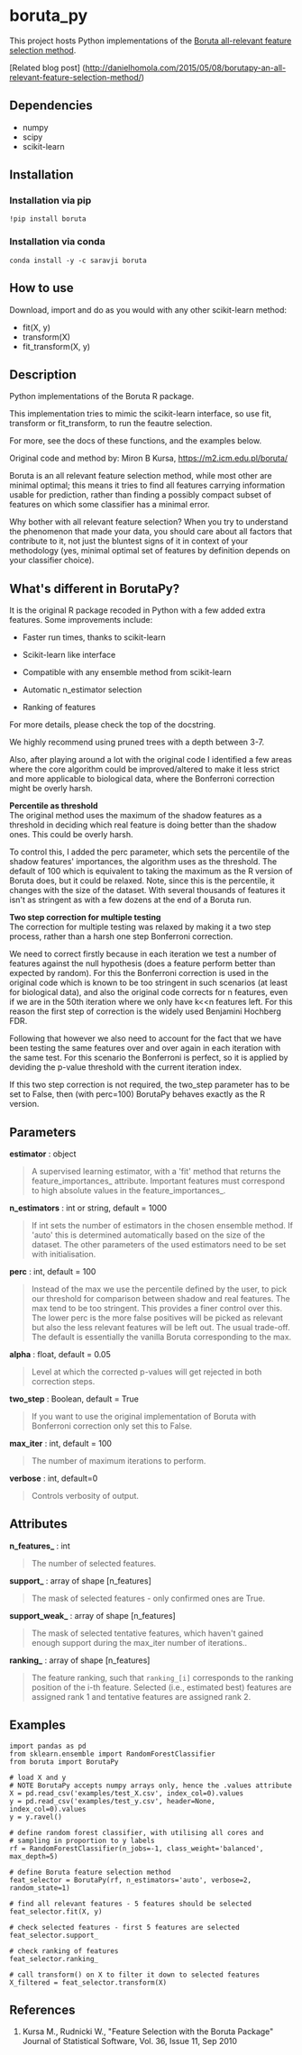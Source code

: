 # boruta_py #

This project hosts Python implementations of the [Boruta all-relevant feature selection method](https://m2.icm.edu.pl/boruta/).

[Related blog post] (http://danielhomola.com/2015/05/08/borutapy-an-all-relevant-feature-selection-method/)

## Dependencies ##

* numpy
* scipy
* scikit-learn

## Installation ##
### Installation via pip ###
```
!pip install boruta
```

### Installation via conda ###
```
conda install -y -c saravji boruta
```

## How to use ##
Download, import and do as you would with any other scikit-learn method:
* fit(X, y)
* transform(X)
* fit_transform(X, y)

## Description ##

Python implementations of the Boruta R package.

This implementation tries to mimic the scikit-learn interface, so use fit,
transform or fit_transform, to run the feautre selection.

For more, see the docs of these functions, and the examples below.

Original code and method by: Miron B Kursa, https://m2.icm.edu.pl/boruta/

Boruta is an all relevant feature selection method, while most other are
minimal optimal; this means it tries to find all features carrying
information usable for prediction, rather than finding a possibly compact
subset of features on which some classifier has a minimal error.

Why bother with all relevant feature selection?
When you try to understand the phenomenon that made your data, you should
care about all factors that contribute to it, not just the bluntest signs
of it in context of your methodology (yes, minimal optimal set of features
by definition depends on your classifier choice).


## What's different in BorutaPy? ##

It is the original R package recoded in Python with a few added extra features.
Some improvements include:  

* Faster run times, thanks to scikit-learn

* Scikit-learn like interface

* Compatible with any ensemble method from scikit-learn

* Automatic n_estimator selection

* Ranking of features

For more details, please check the top of the docstring.

We highly recommend using pruned trees with a depth between 3-7.

Also, after playing around a lot with the original code I identified a few areas
where the core algorithm could be improved/altered to make it less strict and
more applicable to biological data, where the Bonferroni correction might be
overly harsh.

__Percentile as threshold__  
The original method uses the maximum of the shadow features as a threshold in
deciding which real feature is doing better than the shadow ones. This could be
overly harsh.

To control this, I added the perc parameter, which sets the
percentile of the shadow features' importances, the algorithm uses as the
threshold. The default of 100 which is equivalent to taking the maximum as the
R version of Boruta does, but it could be relaxed. Note, since this is the
percentile, it changes with the size of the dataset. With several thousands of
features it isn't as stringent as with a few dozens at the end of a Boruta run.


__Two step correction for multiple testing__  
The correction for multiple testing was relaxed by making it a two step
process, rather than a harsh one step Bonferroni correction.

We need to correct firstly because in each iteration we test a number of
features against the null hypothesis (does a feature perform better than
expected by random). For this the Bonferroni correction is used in the original
code which is known to be too stringent in such scenarios (at least for
biological data), and also the original code corrects for n features, even if
we are in the 50th iteration where we only have k<<n features left. For this
reason the first step of correction is the widely used Benjamini Hochberg FDR.

Following that however we also need to account for the fact that we have been
testing the same features over and over again in each iteration with the
same test. For this scenario the Bonferroni is perfect, so it is applied by
deviding the p-value threshold with the current iteration index.

If this two step correction is not required, the two_step parameter has to be
set to False, then (with perc=100) BorutaPy behaves exactly as the R version.

## Parameters ##

__estimator__ : object
   > A supervised learning estimator, with a 'fit' method that returns the
   > feature_importances_ attribute. Important features must correspond to
   > high absolute values in the feature_importances_.

__n_estimators__ : int or string, default = 1000
   > If int sets the number of estimators in the chosen ensemble method.
   > If 'auto' this is determined automatically based on the size of the
   > dataset. The other parameters of the used estimators need to be set
   > with initialisation.

__perc__ : int, default = 100
   > Instead of the max we use the percentile defined by the user, to pick
   > our threshold for comparison between shadow and real features. The max
   > tend to be too stringent. This provides a finer control over this. The
   > lower perc is the more false positives will be picked as relevant but
   > also the less relevant features will be left out. The usual trade-off.
   > The default is essentially the vanilla Boruta corresponding to the max.

__alpha__ : float, default = 0.05
   > Level at which the corrected p-values will get rejected in both correction
   steps.

__two_step__ : Boolean, default = True
  > If you want to use the original implementation of Boruta with Bonferroni
  > correction only set this to False.

__max_iter__ : int, default = 100
   > The number of maximum iterations to perform.

__verbose__ : int, default=0
   > Controls verbosity of output.


## Attributes ##

**n_features_** : int
   > The number of selected features.

**support_** : array of shape [n_features]
   > The mask of selected features - only confirmed ones are True.

**support_weak_** : array of shape [n_features]
  >  The mask of selected tentative features, which haven't gained enough
  >  support during the max_iter number of iterations..

**ranking_** : array of shape [n_features]
  >  The feature ranking, such that ``ranking_[i]`` corresponds to the
  >  ranking position of the i-th feature. Selected (i.e., estimated
  >  best) features are assigned rank 1 and tentative features are assigned
  >  rank 2.


## Examples ##

    import pandas as pd
    from sklearn.ensemble import RandomForestClassifier
    from boruta import BorutaPy
    
    # load X and y
    # NOTE BorutaPy accepts numpy arrays only, hence the .values attribute
    X = pd.read_csv('examples/test_X.csv', index_col=0).values
    y = pd.read_csv('examples/test_y.csv', header=None, index_col=0).values
    y = y.ravel()
    
    # define random forest classifier, with utilising all cores and
    # sampling in proportion to y labels
    rf = RandomForestClassifier(n_jobs=-1, class_weight='balanced', max_depth=5)
    
    # define Boruta feature selection method
    feat_selector = BorutaPy(rf, n_estimators='auto', verbose=2, random_state=1)
    
    # find all relevant features - 5 features should be selected
    feat_selector.fit(X, y)
    
    # check selected features - first 5 features are selected
    feat_selector.support_
    
    # check ranking of features
    feat_selector.ranking_
    
    # call transform() on X to filter it down to selected features
    X_filtered = feat_selector.transform(X)

## References ##

1. Kursa M., Rudnicki W., "Feature Selection with the Boruta Package" Journal of Statistical Software, Vol. 36, Issue 11, Sep 2010

